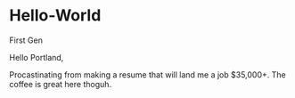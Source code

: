 # Hello-World
First Gen

Hello Portland, 

Procastinating from making a resume that will land me a job $35,000+. The coffee is great here thoguh. 
